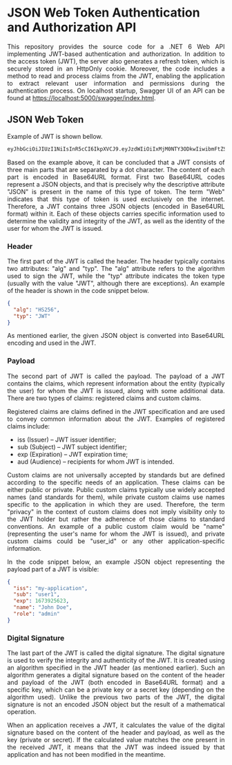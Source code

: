 # JSON Web Token Authentication and Authorization API
<p align="justify">
This repository provides the source code for a .NET 6 Web API implementing JWT-based authentication and authorization. In addition to the access token (JWT), the server also generates a refresh token, which is securely stored in an HttpOnly cookie. Moreover, the code includes a method to read and process claims from the JWT, enabling the application to extract relevant user information and permissions during the authentication process. On localhost startup, Swagger UI of an API can be found at <a href="https://localhost:5000/swagger/index.html">https://localhost:5000/swagger/index.html</a>.
</p>


## JSON Web Token
<p align="justify">
Example of JWT is shown bellow.
</p>

```bash
eyJhbGciOiJIUzI1NiIsInR5cCI6IkpXVCJ9.eyJzdWIiOiIxMjM0NTY3ODkwIiwibmFtZSI6IkpvaG4gRG9lIiwiaWF0IjoxNTE2MjM5MDIyfQ.SflKxwRJSMeKKF2QT4fwpMeJf36POk6yJV_adQssw5c
```

<p align="justify">
Based on the example above, it can be concluded that a JWT consists of three main parts that are separated by a dot character. The content of each part is encoded  in Base64URL format. First two Base64URL codes represent a JSON objects, and that is precisely why the descriptive attribute "JSON" is present in the name of this type     of token. The term "Web" indicates that this type of token is used exclusively on the internet.
Therefore, a JWT contains three JSON objects (encoded in Base64URL format) within it. Each of these objects carries specific information used to determine the validity and integrity of the JWT, as well as the identity of the user for whom the JWT is issued.
</p>


### Header
<p align="justify">
The first part of the JWT is called the header. The header typically contains two attributes: "alg" and "typ". The "alg" attribute refers to the algorithm used to sign the JWT, while the "typ" attribute indicates the token type (usually with the value "JWT", although there are exceptions). An example of the header is shown in the code snippet below.
</p>

```json
{
  "alg": "HS256",
  "typ": "JWT"
}
```

<p align="justify">
As mentioned earlier, the given JSON object is converted into Base64URL encoding and used in the JWT.
</p>


### Payload
<p align="justify">
The second part of JWT is called the payload. The payload of a JWT contains the claims, which represent information about the entity (typically the user) for whom the JWT is issued, along with some additional data. There are two types of claims: registered claims and custom claims.
</p>
<p align="justify">
Registered claims are claims defined in the JWT specification and are used to convey common information about the JWT. Examples of registered claims include:
</p>
<ul>
  <li>iss (Issuer) – JWT issuer identifier;</li>
  <li>sub (Subject) – JWT subject identifier;</li>
  <li>exp (Expiration) – JWT expiration time;</li>
  <li>aud (Audience) – recipients for whom JWT is intended.</li>
</ul>
<p align="justify">
Custom claims are not universally accepted by standards but are defined according to the specific needs of an application. These claims can be either public or private. Public custom claims typically use widely accepted names (and standards for them), while private custom claims use names specific to the application in which they are used. Therefore, the term "privacy" in the context of custom claims does not imply visibility only to the JWT holder but rather the adherence of those claims to standard conventions. An example of a public custom claim would be "name" (representing the user's name for whom the JWT is issued), and private custom claims could be "user_id" or any other application-specific information.
</p>
<p align="justify">
In the code snippet below, an example JSON object representing the payload part of a JWT is visible:
</p>

```json
{
  "iss": "my-application",
  "sub": "user1",
  "exp": 1673925623,
  "name": "John Doe",
  "role": "admin"
}
```


### Digital Signature
<p align="justify">The last part of the JWT is called the digital signature. The digital signature is used to verify the integrity and authenticity of the JWT. It is created using an algorithm specified in the JWT header (as mentioned earlier). Such an algorithm generates a digital signature based on the content of the header and payload of the JWT (both encoded in Base64URL format) and a specific key, which can be a private key or a secret key (depending on the algorithm used). Unlike the previous two parts of the JWT, the digital signature is not an encoded JSON object but the result of a mathematical operation.
</p>
<p align="justify">
When an application receives a JWT, it calculates the value of the digital signature based on the content of the header and payload, as well as the key (private or secret). If the calculated value matches the one present in the received JWT, it means that the JWT was indeed issued by that application and has not been modified in the meantime.
</p>

